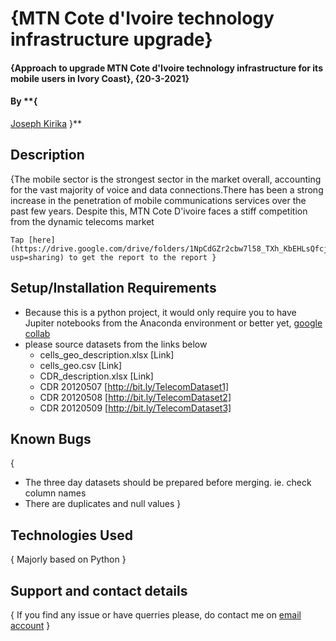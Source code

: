 # {MTN Cote d'Ivoire technology infrastructure upgrade}
#### {Approach to upgrade MTN Cote d'Ivoire technology infrastructure for its mobile users in Ivory Coast}, {20-3-2021}
#### By **{
[Joseph Kirika](https://github.com/JChengecha)
}**
## Description
{The mobile sector is the strongest sector in the market overall, accounting for the vast majority of voice and data connections.There has been a strong increase in the penetration of mobile communications services over the past few years. Despite this, MTN Cote D'ivoire faces a stiff competition from the dynamic telecoms market

    Tap [here](https://drive.google.com/drive/folders/1NpCdGZr2cbw7l58_TXh_KbEHLsQfcj1E?usp=sharing) to get the report to the report }
## Setup/Installation Requirements
* Because this is a python project,
    it would only require you to have Jupiter notebooks from the Anaconda environment or better yet, [google collab](https://colab.research.google.com/notebooks)
* please source datasets from the links below 
    - cells_geo_description.xlsx [Link]
    - cells_geo.csv [Link]
    - CDR_description.xlsx [Link]
    - CDR 20120507 [http://bit.ly/TelecomDataset1]
    - CDR 20120508 [http://bit.ly/TelecomDataset2]
    - CDR 20120509 [http://bit.ly/TelecomDataset3]

## Known Bugs
{  
 * The three day datasets should be prepared before merging. ie. check column names
 * There are duplicates and null values
 }
## Technologies Used
{
Majorly based on Python
    }
## Support and contact details
{
If you find any issue or have querries please, do contact me on 
[email account](josephkirika31@gmail.com)
}
